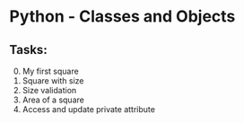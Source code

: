 # Python - Classes and Objects

## Tasks:

0. My first square
1. Square with size
2. Size validation
3. Area of a square
4. Access and update private attribute
